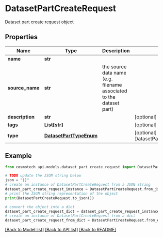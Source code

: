 # DatasetPartCreateRequest

Dataset part create request object

## Properties

Name | Type | Description | Notes
------------ | ------------- | ------------- | -------------
**name** | **str** |  | 
**source_name** | **str** | the source data name (e.g. filename associated to the dataset part) | 
**description** | **str** |  | [optional] 
**tags** | **List[str]** |  | [optional] [default to []]
**type** | [**DatasetPartTypeEnum**](DatasetPartTypeEnum.md) |  | [optional] [default to DatasetPartTypeEnum.RELATIONAL]

## Example

```python
from cosmotech_api.models.dataset_part_create_request import DatasetPartCreateRequest

# TODO update the JSON string below
json = "{}"
# create an instance of DatasetPartCreateRequest from a JSON string
dataset_part_create_request_instance = DatasetPartCreateRequest.from_json(json)
# print the JSON string representation of the object
print(DatasetPartCreateRequest.to_json())

# convert the object into a dict
dataset_part_create_request_dict = dataset_part_create_request_instance.to_dict()
# create an instance of DatasetPartCreateRequest from a dict
dataset_part_create_request_from_dict = DatasetPartCreateRequest.from_dict(dataset_part_create_request_dict)
```
[[Back to Model list]](../README.md#documentation-for-models) [[Back to API list]](../README.md#documentation-for-api-endpoints) [[Back to README]](../README.md)


